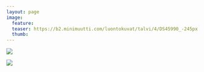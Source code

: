 ```yaml
---
layout: page
image:
  feature:
  teaser: https://b2.minimuutti.com/luontokuvat/talvi/4/DS45990_-245px.jpg
  thumb:
---
```


![](https://b2.minimuutti.com/luontokuvat/talvi/4/DS46014_2-800px.jpg)

![](https://b2.minimuutti.com/luontokuvat/talvi/4/DS46014_-800px.jpg)
